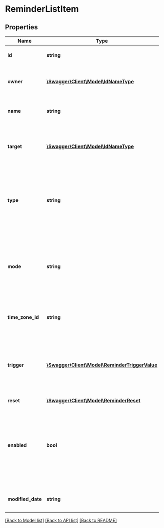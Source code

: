 # ReminderListItem

## Properties
Name | Type | Description | Notes
------------ | ------------- | ------------- | -------------
**id** | **string** | The unique UUID of this entity | 
**owner** | [**\Swagger\Client\Model\IdNameType**](IdNameType.md) | The company entity that owns this entity | 
**name** | **string** | A unique name for this reminder | [optional] 
**target** | [**\Swagger\Client\Model\IdNameType**](IdNameType.md) | The target entity to which this reminder applies. Usually an asset. | [optional] 
**type** | **string** | Specify the trigger type of the reminder, which can be either time, odometer or engine hours. | [optional] 
**mode** | **string** | The reminder mode. If set to once, the reminder will be disabled as soon as it has triggered at least once. | [optional] 
**time_zone_id** | **string** | The timezone to use for time based triggers. | [optional] 
**trigger** | [**\Swagger\Client\Model\ReminderTriggerValue**](ReminderTriggerValue.md) | The value to trigger at. This could be a date/time or and odometer or engine hours value. | [optional] 
**reset** | [**\Swagger\Client\Model\ReminderReset**](ReminderReset.md) |  | [optional] 
**enabled** | **bool** | Whether the reminder is still enabled (will be false for reminders with mode set to &#x60;once&#x60; that have already triggered. | [optional] 
**modified_date** | **string** | The date the entity was last modified | 

[[Back to Model list]](../README.md#documentation-for-models) [[Back to API list]](../README.md#documentation-for-api-endpoints) [[Back to README]](../README.md)


